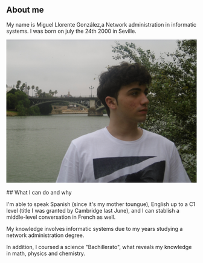 ## About me
My name is Miguel Llorente González,a Network administration in informatic systems. I was born on july the 24th 2000 in Seville.
 <p><img src="P1000518.JPG"/></p>
## What I can do and why

I'm able to speak Spanish (since it's my mother toungue), English up to a C1 level (title I was granted by Cambridge last June),
and I can stablish a middle-level conversation in French as well.

My knowledge involves informatic systems due to my years studying a network administration degree.

In addition, I coursed a science "Bachillerato", what reveals my knowledge in math, physics and chemistry.
